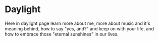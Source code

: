 # Daylight
Here in daylight page learn more about me, more about music and it's meaning behind, how to say "yes, and?" and keep on with your life, and how to embrace those "eternal sunshines" in our lives.
